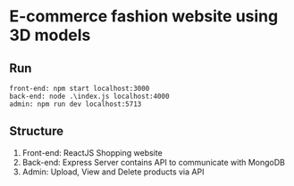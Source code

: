 # E-commerce fashion website using 3D models

## Run 
```
front-end: npm start localhost:3000
back-end: node .\index.js localhost:4000
admin: npm run dev localhost:5713
```
## Structure
1. Front-end: ReactJS Shopping website
2. Back-end: Express Server contains API to communicate with MongoDB
3. Admin: Upload, View and Delete products via API
